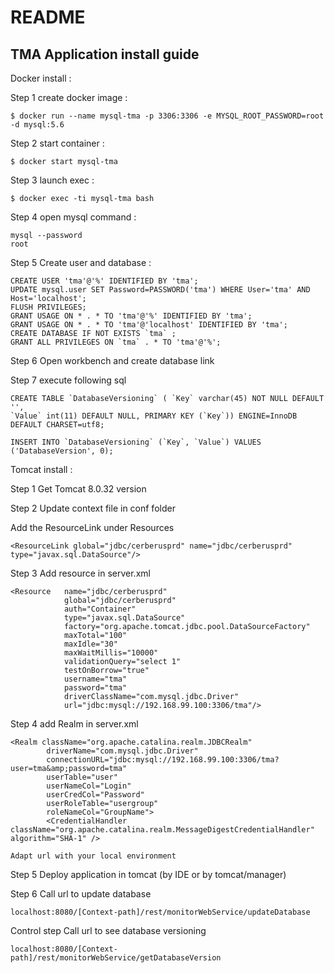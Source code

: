 # README
## TMA Application install guide

Docker install : 


Step 1 create docker image : 

	$ docker run --name mysql-tma -p 3306:3306 -e MYSQL_ROOT_PASSWORD=root -d mysql:5.6

Step 2 start container : 

	$ docker start mysql-tma

Step 3 launch exec : 

	$ docker exec -ti mysql-tma bash

Step 4 open mysql command : 
	
	mysql --password
	root

Step 5 Create user and database : 
	
	CREATE USER 'tma'@'%' IDENTIFIED BY 'tma';
	UPDATE mysql.user SET Password=PASSWORD('tma') WHERE User='tma' AND Host='localhost';
	FLUSH PRIVILEGES;
	GRANT USAGE ON * . * TO 'tma'@'%' IDENTIFIED BY 'tma';
	GRANT USAGE ON * . * TO 'tma'@'localhost' IDENTIFIED BY 'tma';
	CREATE DATABASE IF NOT EXISTS `tma` ;
	GRANT ALL PRIVILEGES ON `tma` . * TO 'tma'@'%';
	
Step 6 Open workbench and create database link

Step 7 execute following sql

	CREATE TABLE `DatabaseVersioning` ( `Key` varchar(45) NOT NULL DEFAULT '',
	`Value` int(11) DEFAULT NULL, PRIMARY KEY (`Key`)) ENGINE=InnoDB DEFAULT CHARSET=utf8;
	
    INSERT INTO `DatabaseVersioning` (`Key`, `Value`) VALUES ('DatabaseVersion', 0);
	
Tomcat install : 

Step 1 Get Tomcat 8.0.32 version

Step 2 Update context file in conf folder

Add the ResourceLink under Resources 

	<ResourceLink global="jdbc/cerberusprd" name="jdbc/cerberusprd" type="javax.sql.DataSource"/>
	
Step 3 Add resource in server.xml

	<Resource   name="jdbc/cerberusprd"
                global="jdbc/cerberusprd"
                auth="Container"
                type="javax.sql.DataSource"
                factory="org.apache.tomcat.jdbc.pool.DataSourceFactory"
                maxTotal="100"
                maxIdle="30"
                maxWaitMillis="10000"
                validationQuery="select 1"
                testOnBorrow="true"
                username="tma"
                password="tma"
                driverClassName="com.mysql.jdbc.Driver"
                url="jdbc:mysql://192.168.99.100:3306/tma"/>
				
Step 4 add Realm in server.xml

	<Realm className="org.apache.catalina.realm.JDBCRealm"
            driverName="com.mysql.jdbc.Driver"
            connectionURL="jdbc:mysql://192.168.99.100:3306/tma?user=tma&amp;password=tma"
            userTable="user"
            userNameCol="Login"
            userCredCol="Password"
            userRoleTable="usergroup"
            roleNameCol="GroupName">
            <CredentialHandler className="org.apache.catalina.realm.MessageDigestCredentialHandler" algorithm="SHA-1" />
			
	Adapt url with your local environment
	
Step 5 Deploy application in tomcat (by IDE or by tomcat/manager)

Step 6 Call url to update database

	localhost:8080/[Context-path]/rest/monitorWebService/updateDatabase
	
Control step Call url to see database versioning

	localhost:8080/[Context-path]/rest/monitorWebService/getDatabaseVersion
	
	